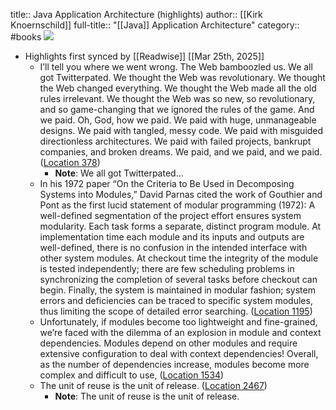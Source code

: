 title:: Java Application Architecture (highlights)
author:: [[Kirk Knoernschild]]
full-title:: "[[Java]] Application Architecture"
category:: #books
![](https://images-na.ssl-images-amazon.com/images/I/51Lo4v5pD5L._SL200_.jpg)

- Highlights first synced by [[Readwise]] [[Mar 25th, 2025]]
	- I’ll tell you where we went wrong. The Web bamboozled us. We all got Twitterpated. We thought the Web was revolutionary. We thought the Web changed everything. We thought the Web made all the old rules irrelevant. We thought the Web was so new, so revolutionary, and so game-changing that we ignored the rules of the game. And we paid. Oh, God, how we paid. We paid with huge, unmanageable designs. We paid with tangled, messy code. We paid with misguided directionless architectures. We paid with failed projects, bankrupt companies, and broken dreams. We paid, and we paid, and we paid. ([Location 378](https://readwise.io/to_kindle?action=open&asin=B007KOGS5U&location=378))
		- **Note**: We all got Twitterpated...
	- In his 1972 paper “On the Criteria to Be Used in Decomposing Systems into Modules,” David Parnas cited the work of Gouthier and Pont as the first lucid statement of modular programming (1972): A well-defined segmentation of the project effort ensures system modularity. Each task forms a separate, distinct program module. At implementation time each module and its inputs and outputs are well-defined, there is no confusion in the intended interface with other system modules. At checkout time the integrity of the module is tested independently; there are few scheduling problems in synchronizing the completion of several tasks before checkout can begin. Finally, the system is maintained in modular fashion; system errors and deficiencies can be traced to specific system modules, thus limiting the scope of detailed error searching. ([Location 1195](https://readwise.io/to_kindle?action=open&asin=B007KOGS5U&location=1195))
	- Unfortunately, if modules become too lightweight and fine-grained, we’re faced with the dilemma of an explosion in module and context dependencies. Modules depend on other modules and require extensive configuration to deal with context dependencies! Overall, as the number of dependencies increase, modules become more complex and difficult to use, ([Location 1534](https://readwise.io/to_kindle?action=open&asin=B007KOGS5U&location=1534))
	- The unit of reuse is the unit of release. ([Location 2467](https://readwise.io/to_kindle?action=open&asin=B007KOGS5U&location=2467))
		- **Note**: The unit of reuse is the unit of release.